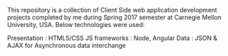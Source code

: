 This repository is a collection of Client Side web application development projects completed by me during Spring 2017 semester at
Carnegie Mellon University, USA.
Below technologies were used:

Presentation : HTML5/CSS
JS frameworks : Node, Angular
Data : JSON & AJAX for Asynchronous data interchange
